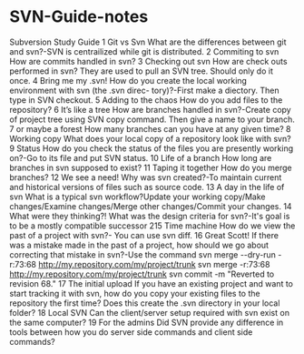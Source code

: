 # SVN-Guide-notes

Subversion
Study Guide
1
Git vs Svn
What are the differences between git and svn?-SVN is centrailized while git is distributed.
2
Commiting to svn
How are commits handled in svn?
3
Checking out svn
How are check outs performed in svn? They are used to pull an SVN tree. Should only do it once.
4
Bring me my .svn!
How do you create the local working environment with svn (the .svn direc-
tory)?-First make a diectory. Then type in SVN checkout.
5
Adding to the chaos
How do you add files to the repository?
6
It’s like a tree
How are branches handled in svn?-Create copy of project tree using SVN copy command. Then give a name to your branch.
7
or maybe a forest
How many branches can you have at any given time?
8
Working copy
What does your local copy of a repository look like with svn?
9
Status
How do you check the status of the files you are presently working on?-Go to its file and put SVN status.
10
Life of a branch
How long are branches in svn supposed to exist?
11
Taping it together
How do you merge branches?
12
We see a need!
Why was svn created?-To maintain current and historical versions of files such as source code.
13
A day in the life of svn
What is a typical svn workflow?Update your working copy/Make changes/Examine changes/Merge other changes/Commit your changes.
14
What were they thinking?!
What was the design criteria for svn?-It's goal is to be a mostly compatible successor
215
Time machine
How do we view the past of a project with svn?- You can use svn diff.
16
Great Scott!
If there was a mistake made in the past of a project, how should we go about
correcting that mistake in svn?-Use the command 
    svn merge --dry-run -r:73:68 http://my.repository.com/my/project/trunk
    svn merge -r:73:68 http://my.repository.com/my/project/trunk
    svn commit -m "Reverted to revision 68."
17
The initial upload
If you have an existing project and want to start tracking it with svn, how
do you copy your existing files to the repository the first time? Does this
create the .svn directory in your local folder?
18
Local SVN
Can the client/server setup required with svn exist on the same computer?
19
For the admins
Did SVN provide any difference in tools between how you do server side
commands and client side commands?
